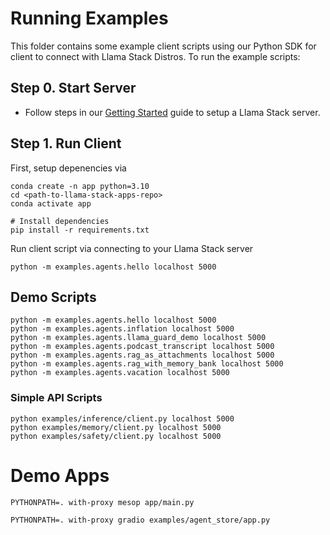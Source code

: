 # Running Examples

This folder contains some example client scripts using our Python SDK for client to connect with Llama Stack Distros. To run the example scripts:

## Step 0. Start Server
- Follow steps in our [Getting Started](https://github.com/meta-llama/llama-stack/blob/main/docs/getting_started.md) guide to setup a Llama Stack server.

## Step 1. Run Client
First, setup depenencies via
```
conda create -n app python=3.10
cd <path-to-llama-stack-apps-repo>
conda activate app

# Install dependencies
pip install -r requirements.txt
```

Run client script via connecting to your Llama Stack server
```
python -m examples.agents.hello localhost 5000
```

## Demo Scripts
```
python -m examples.agents.hello localhost 5000
python -m examples.agents.inflation localhost 5000
python -m examples.agents.llama_guard_demo localhost 5000
python -m examples.agents.podcast_transcript localhost 5000
python -m examples.agents.rag_as_attachments localhost 5000
python -m examples.agents.rag_with_memory_bank localhost 5000
python -m examples.agents.vacation localhost 5000
```

### Simple API Scripts
```
python examples/inference/client.py localhost 5000
python examples/memory/client.py localhost 5000
python examples/safety/client.py localhost 5000
```

# Demo Apps
```
PYTHONPATH=. with-proxy mesop app/main.py
```

```
PYTHONPATH=. with-proxy gradio examples/agent_store/app.py
```
